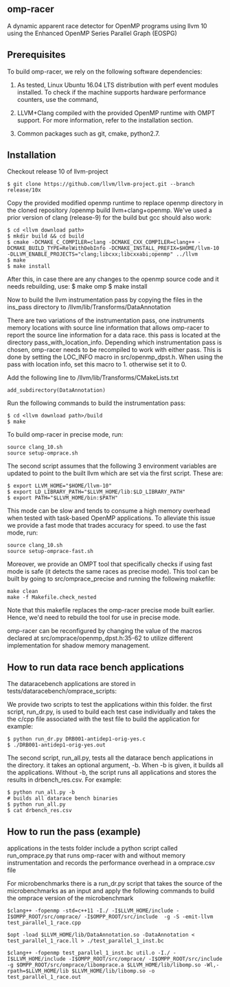 ## omp-racer
A dynamic apparent race detector for OpenMP programs using llvm 10 using the Enhanced OpenMP Series Parallel Graph (EOSPG)

## Prerequisites

To build omp-racer, we rely on the following software dependencies:

1) As tested, Linux Ubuntu 16.04 LTS distribution with perf event modules installed. To check if the machine supports hardware performance counters, use the command,

2) LLVM+Clang compiled with the provided OpenMP runtime with OMPT support. For more information, refer to the installation section.

3) Common packages such as git, cmake, python2.7.

## Installation

Checkout release 10 of llvm-project
	
	$ git clone https://github.com/llvm/llvm-project.git --branch release/10x
	
Copy the provided modified openmp runtime to replace openmp directory in the cloned repository <llvm download path>/openmp
build llvm+clang+openmp. We've used a prior version of clang (release-9) for the build but gcc should also work:

	$ cd <llvm download path>
	$ mkdir build && cd build
	$ cmake -DCMAKE_C_COMPILER=clang -DCMAKE_CXX_COMPILER=clang++ -DCMAKE_BUILD_TYPE=RelWithDebInfo -DCMAKE_INSTALL_PREFIX=$HOME/llvm-10 -DLLVM_ENABLE_PROJECTS="clang;libcxx;libcxxabi;openmp" ../llvm
	$ make 
	$ make install	


After this, in case there are any changes to the openmp source code and it needs rebuilding, use:
$ make omp
$ make install

Now to build the llvm instrumentation pass by copying the files in the ins_pass directory to <llvm download path>/llvm/lib/Transforms/DataAnnotation

There are two variations of the instrumentation pass, one instruments memory locations with source line information that allows omp-racer to report the source line information for a data race. this pass is located at the directory pass_with_location_info. Depending which instrumentation pass is chosen, omp-racer needs to be recompiled to work with either pass.
This is done by setting the LOC_INFO macro in src/openmp_dpst.h. When using the pass with location info, set this macro to 1. otherwise set it to 0.

Add the following line to <llvm download>/llvm/lib/Transforms/CMakeLists.txt
	
	add_subdirectory(DataAnnotation)

Run the following commands to build the instrumentation pass:
	
	$ cd <llvm download path>/build
	$ make

To build omp-racer in precise mode, run:

	source clang_10.sh
	source setup-omprace.sh

The second script assumes that the following 3 environment variables are updated to point to the built llvm which are set via the first script. These are:
	
	$ export LLVM_HOME="$HOME/llvm-10"
	$ export LD_LIBRARY_PATH="$LLVM_HOME/lib:$LD_LIBRARY_PATH"
	$ export PATH="$LLVM_HOME/bin:$PATH"

This mode can be slow and tends to consume a high memory overhead when tested with 
task-based OpenMP applications. To alleviate this issue we provide a fast mode that
trades accuracy for speed. to use the fast mode, run:

	source clang_10.sh
	source setup-omprace-fast.sh

Moreover, we provide an OMPT tool that specifically checks if using fast mode is safe
(it detects the same races as precise mode). This tool can be built by going to 
src/omprace_precise and running the following makefile:

	make clean
	make -f Makefile.check_nested

Note that this makefile replaces the omp-racer precise mode built earlier. Hence, we'd
need to rebuild the tool for use in precise mode.

omp-racer can be reconfigured by changing the value of the macros declared at src/omprace/openmp_dpst.h:35-62 to utilize different implementation for shadow memory management. 

## How to run data race bench applications

The dataracebench applications are stored in tests/dataracebench/omprace_scripts:

We provide two scripts to test the applications within this folder. the first script,
run_dr.py, is used to build each test case individually and takes the the c/cpp file 
associated with the test file to build the application for example:

	$ python run_dr.py DRB001-antidep1-orig-yes.c 
	$ ./DRB001-antidep1-orig-yes.out

The second script, run_all.py, tests all the datarace bench applications in the 
directory. it takes an optional argument, -b. When -b is given, it builds all the
applications. Without -b, the script runs all applications and stores the results
in drbench_res.csv. For example:

	$ python run_all.py -b
	# builds all datarace bench binaries
	$ python run_all.py
	$ cat drbench_res.csv

## How to run the pass (example)

applications in the tests folder include a python script called run_omprace.py that runs omp-racer with and without memory instrumentation and records the performance overhead in a omprace.csv file

For microbenchmarks there is a run_dr.py script that takes the source of the microbenchmarks as an input and apply the following commands to build the omprace version of the microbenchmark

	$clang++ -fopenmp -std=c++11 -I./ -I$LLVM_HOME/include -I$OMPP_ROOT/src/omprace/ -I$OMPP_ROOT/src/include  -g -S -emit-llvm test_parallel_1_race.cpp
 
	$opt -load $LLVM_HOME/lib/DataAnnotation.so -DataAnnotation < test_parallel_1_race.ll > ./test_parallel_1_inst.bc

	$clang++ -fopenmp test_parallel_1_inst.bc util.o -I./ -I$LLVM_HOME/include -I$OMPP_ROOT/src/omprace/ -I$OMPP_ROOT/src/include  -g $OMPP_ROOT/src/omprace/libomprace.a $LLVM_HOME/lib/libomp.so -Wl,-rpath=$LLVM_HOME/lib $LLVM_HOME/lib/libomp.so -o test_parallel_1_race.out


